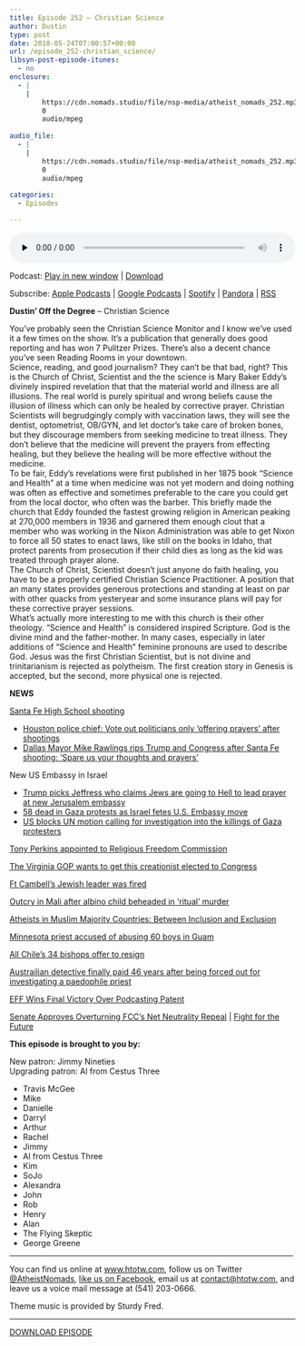 ```yaml
---
title: Episode 252 – Christian Science
author: Dustin
type: post
date: 2018-05-24T07:00:57+00:00
url: /episode_252-christian_science/
libsyn-post-episode-itunes:
  - no
enclosure:
  - |
    |
        https://cdn.nomads.studio/file/nsp-media/atheist_nomads_252.mp3
        0
        audio/mpeg
        
audio_file:
  - |
    |
        https://cdn.nomads.studio/file/nsp-media/atheist_nomads_252.mp3
        0
        audio/mpeg
        
categories:
  - Episodes

---
```

<div itemscope itemtype="http://schema.org/AudioObject">
  <meta itemprop="name" content="Episode 252 &#8211; Christian Science" />
  
  <meta itemprop="uploadDate" content="2018-05-24T01:00:57-06:00" />
  
  <meta itemprop="encodingFormat" content="audio/mpeg" />
  
  <meta itemprop="description" content="
Dustin' Off the Degree - Christian Science
You've probably seen the Christian Science Monitor and I know we've used it a few times on the show. It's a publication that generally does good reporting and has won 7 Pulitzer Prizes. There's also a decen..." />
  
  <meta itemprop="contentUrl" content="https://dts.podtrac.com/redirect.mp3/cdn.nomads.studio/file/nsp-media/atheist_nomads_252.mp3" />
  </p> 
  
  <div class="powerpress_player" id="powerpress_player_8515">
    <audio class="wp-audio-shortcode" id="audio-1742-259" preload="none" style="width: 100%;" controls="controls"><source type="audio/mpeg" src="https://dts.podtrac.com/redirect.mp3/cdn.nomads.studio/file/nsp-media/atheist_nomads_252.mp3?_=259" /><a href="https://dts.podtrac.com/redirect.mp3/cdn.nomads.studio/file/nsp-media/atheist_nomads_252.mp3">https://dts.podtrac.com/redirect.mp3/cdn.nomads.studio/file/nsp-media/atheist_nomads_252.mp3</a></audio>
  </div>
</div>

<p class="powerpress_links powerpress_links_mp3">
  Podcast: <a href="https://dts.podtrac.com/redirect.mp3/cdn.nomads.studio/file/nsp-media/atheist_nomads_252.mp3" class="powerpress_link_pinw" target="_blank" title="Play in new window" onclick="return powerpress_pinw('https://htotw.com/?powerpress_pinw=1742-podcast');" rel="nofollow">Play in new window</a> | <a href="https://dts.podtrac.com/redirect.mp3/cdn.nomads.studio/file/nsp-media/atheist_nomads_252.mp3" class="powerpress_link_d" title="Download" rel="nofollow" download="atheist_nomads_252.mp3">Download</a>
</p>

<p class="powerpress_links powerpress_subscribe_links">
  Subscribe: <a href="https://podcasts.apple.com/us/podcast/humanists-take-on-the-world/id530050098?mt=2&ls=1" class="powerpress_link_subscribe powerpress_link_subscribe_itunes" target="_blank" title="Subscribe on Apple Podcasts" rel="nofollow">Apple Podcasts</a> | <a href="https://www.google.com/podcasts?feed=aHR0cDovL2F0aGVpc3Rub21hZHMubGlic3luLmNvbS9yc3M%3D" class="powerpress_link_subscribe powerpress_link_subscribe_googleplay" target="_blank" title="Subscribe on Google Podcasts" rel="nofollow">Google Podcasts</a> | <a href="https://open.spotify.com/show/3LzK2xZGike6Tc1GEMtMbr?si=LieN9SNuTpq96smuaUsH8A" class="powerpress_link_subscribe powerpress_link_subscribe_spotify" target="_blank" title="Subscribe on Spotify" rel="nofollow">Spotify</a> | <a href="https://www.pandora.com/podcast/atheist-nomads/PC:10122?corr=62071012&part=ug" class="powerpress_link_subscribe powerpress_link_subscribe_pandora" target="_blank" title="Subscribe on Pandora" rel="nofollow">Pandora</a> | <a href="https://htotw.com/feed/podcast/" class="powerpress_link_subscribe powerpress_link_subscribe_rss" target="_blank" title="Subscribe via RSS" rel="nofollow">RSS</a>
</p>

  
**Dustin&#8217; Off the Degree** &#8211; Christian Science

<div>
  You&#8217;ve probably seen the Christian Science Monitor and I know we&#8217;ve used it a few times on the show. It&#8217;s a publication that generally does good reporting and has won 7 Pulitzer Prizes. There&#8217;s also a decent chance you&#8217;ve seen Reading Rooms in your downtown.
</div>

<div>
</div>

<div>
  Science, reading, and good journalism? They can&#8217;t be that bad, right? This is the Church of Christ, Scientist and the the science is Mary Baker Eddy&#8217;s divinely inspired revelation that that the material world and illness are all illusions. The real world is purely spiritual and wrong beliefs cause the illusion of illness which can only be healed by corrective prayer. Christian Scientists will begrudgingly comply with vaccination laws, they will see the dentist, optometrist, OB/GYN, and let doctor&#8217;s take care of broken bones, but they discourage members from seeking medicine to treat illness. They don&#8217;t believe that the medicine will prevent the prayers from effecting healing, but they believe the healing will be more effective without the medicine.
</div>

<div>
</div>

<div>
  To be fair, Eddy&#8217;s revelations were first published in her 1875 book &#8220;Science and Health&#8221; at a time when medicine was not yet modern and doing nothing was often as effective and sometimes preferable to the care you could get from the local doctor, who often was the barber. This briefly made the church that Eddy founded the fastest growing religion in American peaking at 270,000 members in 1936 and garnered them enough clout that a member who was working in the Nixon Administration was able to get Nixon to force all 50 states to enact laws, like still on the books in Idaho, that protect parents from prosecution if their child dies as long as the kid was treated through prayer alone.
</div>

<div>
</div>

<div>
  The Church of Christ, Scientist doesn&#8217;t just anyone do faith healing, you have to be a properly certified Christian Science Practitioner. A position that an many states provides generous protections and standing at least on par with other quacks from yesteryear and some insurance plans will pay for these corrective prayer sessions.
</div>

<div>
</div>

<div>
  What&#8217;s actually more interesting to me with this church is their other theology. &#8220;Science and Health&#8221; is considered inspired Scripture. God is the divine mind and the father-mother. In many cases, especially in later additions of &#8220;Science and Health&#8221; feminine pronouns are used to describe God. Jesus was the first Christian Scientist, but is not divine and trinitarianism is rejected as polytheism. The first creation story in Genesis is accepted, but the second, more physical one is rejected.
</div>

<div>
</div>

**NEWS**

<a href="https://en.wikipedia.org/wiki/Santa_Fe_High_School_shooting" target="_blank" rel="noopener">Santa Fe High School shooting</a>

  * <a href="http://www.valleynewslive.com/content/news/Houston-police-chief-Vote-out-politicians-only-offering-prayers-after-shootings-483154641.html" target="_blank" rel="noopener">Houston police chief: Vote out politicians only &#8216;offering prayers&#8217; after shootings</a>
  * <a href="https://www.rawstory.com/2018/05/dallas-mayor-mike-rawlings-rips-republicans-santa-fe-shooting-spare-us-thoughts-prayers/" target="_blank" rel="noopener">Dallas Mayor Mike Rawlings rips Trump and Congress after Santa Fe shooting: &#8216;Spare us your thoughts and prayers&#8217;</a>

New US Embassy in Israel

  * <a href="https://www.rawstory.com/2018/05/trump-picks-bigot-pastor-claims-jews-going-hell-lead-prayer-new-jerusalem-embassy/" target="_blank" rel="noopener">Trump picks Jeffress who claims Jews are going to Hell to lead prayer at new Jerusalem embassy</a>
  * <a href="http://www.chicagotribune.com/news/nationworld/ct-israel-jerusalem-embassy-20180514-story.html" target="_blank" rel="noopener">58 dead in Gaza protests as Israel fetes U.S. Embassy move</a>
  * <a href="http://www.independent.co.uk/news/world/middle-east/gaza-protests-latest-israel-palestine-trump-blocks-un-security-council-statement-investigation-a8352006.html" target="_blank" rel="noopener">US blocks UN motion calling for investigation into the killings of Gaza protesters</a>

<a href="https://www.atheists.org/2018/05/tony-perkins-religious-freedom-commission/" target="_blank" rel="noopener">Tony Perkins appointed to Religious Freedom Commission</a>

<a href="https://thinkprogress.org/cynthia-dunbar-is-suddenly-the-favorite-for-virginia-congress-seat-ba0b2bf6e382/" target="_blank" rel="noopener">The Virginia GOP wants to get this creationist elected to Congress</a>

<a href="https://forward.com/news/national/400866/why-did-army-abruptly-fire-ft-campbells-jewish-leader-after-two-decades/" target="_blank" rel="noopener">Ft Cambell&#8217;s Jewish leader was fired</a>

<a href="https://www.yahoo.com/news/outcry-mali-albino-child-beheaded-ritual-murder-110618567.html" target="_blank" rel="noopener">Outcry in Mali after albino child beheaded in &#8216;ritual&#8217; murder</a>

<a href="https://egyptianstreets.com/2018/05/15/atheists-in-muslim-majority-countries-between-inclusion-and-exclusion/" target="_blank" rel="noopener">Atheists in Muslim Majority Countries: Between Inclusion and Exclusion</a>

<a href="http://www.startribune.com/minnesota-priest-accused-of-abusing-60-boys-in-guam/481834121/" target="_blank" rel="noopener">Minnesota priest accused of abusing 60 boys in Guam</a>

<a href="http://www.bbc.com/news/world-latin-america-44169484" target="_blank" rel="noopener">All Chile&#8217;s 34 bishops offer to resign</a>

<a href="http://www.bbc.com/news/world-australia-44026803" target="_blank" rel="noopener">Austrailian detective finally paid 46 years after being forced out for investigating a paedophile </a><a href="http://www.bbc.com/news/world-australia-44026803" target="_blank" rel="noopener">priest</a>

<a href="https://www.eff.org/deeplinks/2018/05/eff-wins-final-victory-over-podcasting-patent" target="_blank" rel="noopener">EFF Wins Final Victory Over Podcasting Patent</a>

<a href="https://www.npr.org/sections/thetwo-way/2018/05/16/611598361/senate-approves-overturning-fccs-net-neutrality-repeal" target="_blank" rel="noopener">Senate Approves Overturning FCC&#8217;s Net Neutrality Repeal</a> | <a href="https://www.fightforthefuture.org/" target="_blank" rel="noopener">Fight for the Future</a>

**This episode is brought to you by:**

New patron: Jimmy Nineties  
Upgrading patron: Al from Cestus Three

* Travis McGee  
* Mike  
* Danielle  
* Darryl  
* Arthur  
* Rachel  
* Jimmy  
* Al from Cestus Three  
* Kim  
* SoJo  
* Alexandra  
* John  
* Rob  
* Henry  
* Alan  
* The Flying Skeptic  
* George Greene

<hr width="500" />

You can find us online at <a href="https://www.htotw.com/" target="_blank" rel="noopener">www.htotw.com</a>, follow us on Twitter <a href="https://twitter.com/AtheistNomads" target="_blank" rel="noopener">@AtheistNomads</a>, <a href="https://htotw.com/facebook" target="_blank" rel="noopener">like us on Facebook</a>, email us at <contact@htotw.com>, and leave us a voice mail message at (541) 203-0666.

Theme music is provided by Sturdy Fred.

<hr width="”500”" />

<a href="https://dts.podtrac.com/redirect.mp3/cdn.nomads.studio/file/nsp-media/atheist_nomads_252.mp3" target="_blank" rel="noopener">DOWNLOAD EPISODE</a>